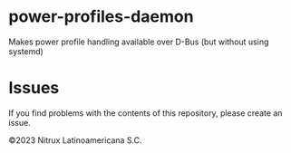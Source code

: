 # power-profiles-daemon
Makes power profile handling available over D-Bus (but without using systemd)

# Issues
If you find problems with the contents of this repository, please create an issue.

©2023 Nitrux Latinoamericana S.C.

